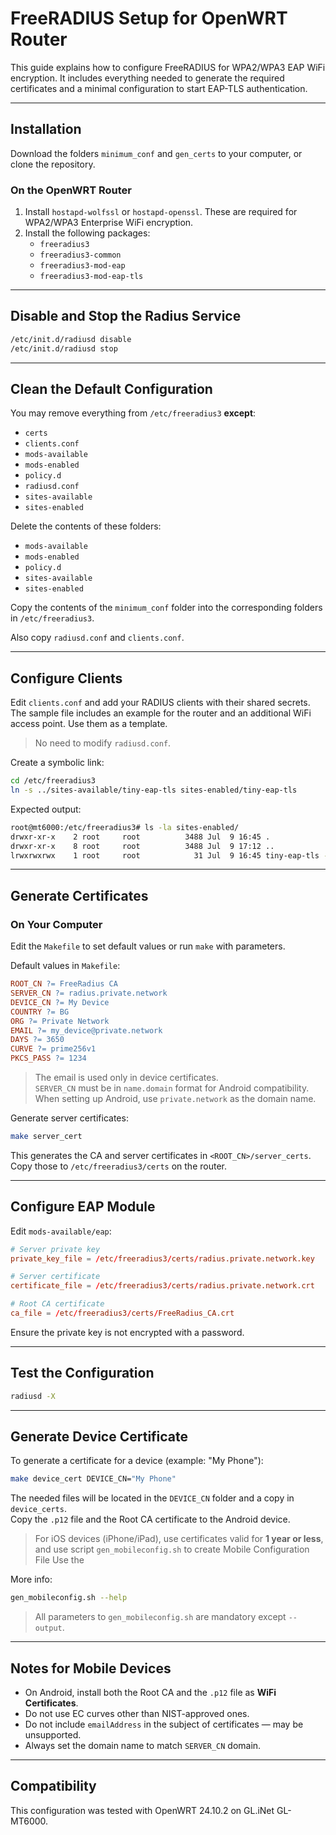 
# FreeRADIUS Setup for OpenWRT Router

This guide explains how to configure FreeRADIUS for WPA2/WPA3 EAP WiFi encryption. It includes everything needed to generate the required certificates and a minimal configuration to start EAP-TLS authentication.

---

## Installation

Download the folders `minimum_conf` and `gen_certs` to your computer, or clone the repository.

### On the OpenWRT Router

1. Install `hostapd-wolfssl` or `hostapd-openssl`. These are required for WPA2/WPA3 Enterprise WiFi encryption.
2. Install the following packages:
   - `freeradius3`
   - `freeradius3-common`
   - `freeradius3-mod-eap`
   - `freeradius3-mod-eap-tls`

---

## Disable and Stop the Radius Service

```sh
/etc/init.d/radiusd disable
/etc/init.d/radiusd stop
```

---

## Clean the Default Configuration

You may remove everything from `/etc/freeradius3` **except**:

- `certs`
- `clients.conf`
- `mods-available`
- `mods-enabled`
- `policy.d`
- `radiusd.conf`
- `sites-available`
- `sites-enabled`

Delete the contents of these folders:

- `mods-available`
- `mods-enabled`
- `policy.d`
- `sites-available`
- `sites-enabled`

Copy the contents of the `minimum_conf` folder into the corresponding folders in `/etc/freeradius3`.

Also copy `radiusd.conf` and `clients.conf`.

---

## Configure Clients

Edit `clients.conf` and add your RADIUS clients with their shared secrets. The sample file includes an example for the router and an additional WiFi access point. Use them as a template.

> No need to modify `radiusd.conf`.

Create a symbolic link:

```sh
cd /etc/freeradius3
ln -s ../sites-available/tiny-eap-tls sites-enabled/tiny-eap-tls
```

Expected output:

```sh
root@mt6000:/etc/freeradius3# ls -la sites-enabled/
drwxr-xr-x    2 root     root          3488 Jul  9 16:45 .
drwxr-xr-x    8 root     root          3488 Jul  9 17:12 ..
lrwxrwxrwx    1 root     root            31 Jul  9 16:45 tiny-eap-tls -> ../sites-available/tiny-eap-tls
```

---

## Generate Certificates

### On Your Computer

Edit the `Makefile` to set default values or run `make` with parameters.

Default values in `Makefile`:

```makefile
ROOT_CN ?= FreeRadius CA
SERVER_CN ?= radius.private.network
DEVICE_CN ?= My Device
COUNTRY ?= BG
ORG ?= Private Network
EMAIL ?= my_device@private.network
DAYS ?= 3650
CURVE ?= prime256v1
PKCS_PASS ?= 1234
```

> The email is used only in device certificates.  
> `SERVER_CN` must be in `name.domain` format for Android compatibility.  
> When setting up Android, use `private.network` as the domain name.

Generate server certificates:

```sh
make server_cert
```

This generates the CA and server certificates in `<ROOT_CN>/server_certs`.  
Copy those to `/etc/freeradius3/certs` on the router.

---

## Configure EAP Module

Edit `mods-available/eap`:

```conf
# Server private key
private_key_file = /etc/freeradius3/certs/radius.private.network.key

# Server certificate
certificate_file = /etc/freeradius3/certs/radius.private.network.crt

# Root CA certificate
ca_file = /etc/freeradius3/certs/FreeRadius_CA.crt
```

Ensure the private key is not encrypted with a password.

---

## Test the Configuration

```sh
radiusd -X
```

---

## Generate Device Certificate

To generate a certificate for a device (example: "My Phone"):

```sh
make device_cert DEVICE_CN="My Phone"
```

The needed files will be located in the `DEVICE_CN` folder and a copy in `device_certs`.  
Copy the `.p12` file and the Root CA certificate to the Android device.

> For iOS devices (iPhone/iPad), use certificates valid for **1 year or less**, and use script `gen_mobileconfig.sh` to create Mobile Configuration File
> Use the 

More info:

```sh
gen_mobileconfig.sh --help
```

> All parameters to `gen_mobileconfig.sh` are mandatory except `--output`.

---

## Notes for Mobile Devices

- On Android, install both the Root CA and the `.p12` file as **WiFi Certificates**.
- Do not use EC curves other than NIST-approved ones.
- Do not include `emailAddress` in the subject of certificates — may be unsupported.
- Always set the domain name to match `SERVER_CN` domain.

---

## Compatibility

This configuration was tested with OpenWRT 24.10.2 on GL.iNet GL-MT6000.
